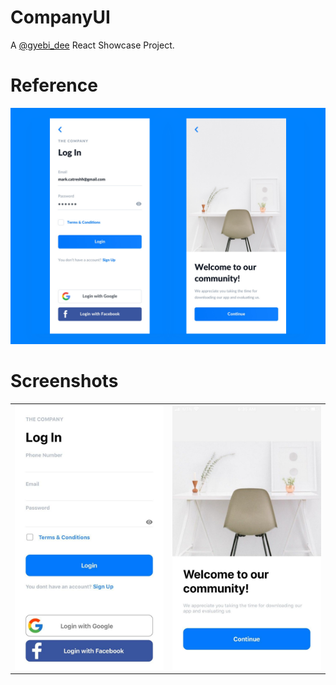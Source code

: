 # CompanyUI

A [@gyebi_dee](https://twitter.com/gyebi_dee) React Showcase Project.

# Reference
<img src="https://github.com/Kgd1z/companyUI/blob/master/reference.png" />

# Screenshots
<table>
  <tr>
    <td>
      <img src="https://github.com/Kgd1z/companyUI/blob/master/screenshots/login.jpg" />
    </td>
    <td>
      <img src="https://github.com/Kgd1z/companyUI/blob/master/screenshots/home.jpg" />
    </td>
  </tr>
</table>